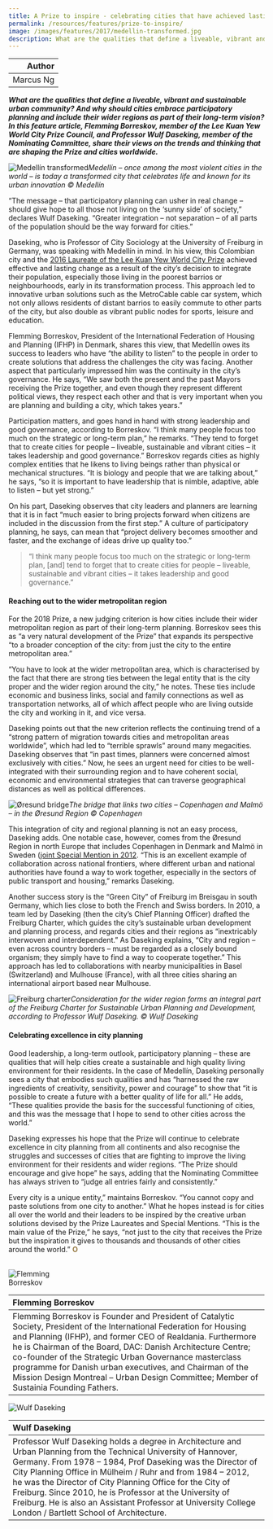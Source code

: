 ```yaml
---
title: A Prize to inspire - celebrating cities that have achieved lasting change
permalink: /resources/features/prize-to-inspire/
image: /images/features/2017/medellin-transformed.jpg
description: What are the qualities that define a liveable, vibrant and sustainable urban community? And why should cities embrace participatory planning and include their wider regions as part of their long-term vision? In this feature article, Flemming Borreskov, member of the Lee Kuan Yew World City Prize Council, and Professor Wulf Daseking, member of the Nominating Committee, share their views on the trends and thinking that are shaping the Prize and cities worldwide.  
---
```


| Author |
|---:|
| Marcus Ng |

***What are the qualities that define a liveable, vibrant and sustainable urban community? And why should cities embrace participatory planning and include their wider regions as part of their long-term vision? In this feature article, Flemming Borreskov, member of the Lee Kuan Yew World City Prize Council, and Professor Wulf Daseking, member of the Nominating Committee, share their views on the trends and thinking that are shaping the Prize and cities worldwide.***

![Medellín transformed](/images/features/2017/medellin-transformed.jpg/)*Medellín – once among the most violent cities in the world – is today a transformed city that celebrates life and known for its urban innovation © Medellín*

“The message – that participatory planning can usher in real change – should give hope to all those not living on the ‘sunny side’ of society,” declares Wulf Daseking. “Greater integration – not separation – of all parts of the population should be the way forward for cities.”

Daseking, who is Professor of City Sociology at the University of Freiburg in Germany, was speaking with Medellín in mind. In his view, this Colombian city and the [2016 Laureate of the Lee Kuan Yew World City Prize](/laureates/2016/laureate/) achieved effective and lasting change as a result of the city’s decision to integrate their population, especially those living in the poorest barrios or neighbourhoods, early in its transformation process. This approach led to innovative urban solutions such as the MetroCable cable car system, which not only allows residents of distant barrios to easily commute to other parts of the city, but also double as vibrant public nodes for sports, leisure and education.

Flemming Borreskov, President of the International Federation of Housing and Planning (IFHP) in Denmark, shares this view, that Medellín owes its success to leaders who have “the ability to listen” to the people in order to create solutions that address the challenges the city was facing. Another aspect that particularly impressed him was the continuity in the city’s governance. He says, “We saw both the present and the past Mayors receiving the Prize together, and even though they represent different political views, they respect each other and that is very important when you are planning and building a city, which takes years.”

Participation matters, and goes hand in hand with strong leadership and good governance, according to Borreskov. “I think many people focus too much on the strategic or long-term plan,” he remarks. “They tend to forget that to create cities for people – liveable, sustainable and vibrant cities – it takes leadership and good governance.” Borreskov regards cities as highly complex entities that he likens to living beings rather than physical or mechanical structures. “It is biology and people that we are talking about,” he says, “so it is important to have leadership that is nimble, adaptive, able to listen – but yet strong.”

On his part, Daseking observes that city leaders and planners are learning that it is in fact “much easier to bring projects forward when citizens are included in the discussion from the first step.” A culture of participatory planning, he says, can mean that “project delivery becomes smoother and faster, and the exchange of ideas drive up quality too.”

> “I think many people focus too much on the strategic or long-term plan, [and] tend to forget that to create cities for people – liveable, sustainable and vibrant cities – it takes leadership and good governance.”

#### **Reaching out to the wider metropolitan region**

For the 2018 Prize, a new judging criterion is how cities include their wider metropolitan region as part of their long-term planning. Borreskov sees this as “a very natural development of the Prize” that expands its perspective “to a broader conception of the city: from just the city to the entire metropolitan area.”

“You have to look at the wider metropolitan area, which is characterised by the fact that there are strong ties between the legal entity that is the city proper and the wider region around the city,” he notes. These ties include economic and business links, social and family connections as well as transportation networks, all of which affect people who are living outside the city and working in it, and vice versa.

Daseking points out that the new criterion reflects the continuing trend of a “strong pattern of migration towards cities and metropolitan areas worldwide”, which had led to “terrible sprawls” around many megacities. Daseking observes that “in past times, planners were concerned almost exclusively with cities.” Now, he sees an urgent need for cities to be well-integrated with their surrounding region and to have coherent social, economic and environmental strategies that can traverse geographical distances as well as political differences.

![Øresund bridge](/images/features/2017/oresund-bridge.jpg/)*The bridge that links two cities – Copenhagen and Malmö – in the Øresund Region © Copenhagen*

This integration of city and regional planning is not an easy process, Daseking adds. One notable case, however, comes from the Øresund Region in north Europe that includes Copenhagen in Denmark and Malmö in Sweden ([joint Special Mention in 2012](/laureates/2012/special-mentions/copenhagen-malmo/). “This is an excellent example of collaboration across national frontiers, where different urban and national authorities have found a way to work together, especially in the sectors of public transport and housing,” remarks Daseking.

Another success story is the “Green City” of Freiburg im Breisgau in south Germany, which lies close to both the French and Swiss borders. In 2010, a team led by Daseking (then the city’s Chief Planning Officer) drafted the Freiburg Charter, which guides the city’s sustainable urban development and planning process, and regards cities and their regions as “inextricably interwoven and interdependent.” As Daseking explains, “City and region – even across country borders – must be regarded as a closely bound organism; they simply have to find a way to cooperate together.” This approach has led to collaborations with nearby municipalities in Basel (Switzerland) and Mulhouse (France), with all three cities sharing an international airport based near Mulhouse.

![Freiburg charter](/images/features/2017/freiburg-charter.jpg/)*Consideration for the wider region forms an integral part of the Freiburg Charter for Sustainable Urban Planning and Development, according to Professor Wulf Daseking. © Wulf Daseking*

#### **Celebrating excellence in city planning**

Good leadership, a long-term outlook, participatory planning – these are qualities that will help cities create a sustainable and high quality living environment for their residents. In the case of Medellín, Daseking personally sees a city that embodies such qualities and has “harnessed the raw ingredients of creativity, sensitivity, power and courage” to show that “it is possible to create a future with a better quality of life for all.” He adds, “These qualities provide the basis for the successful functioning of cities, and this was the message that I hope to send to other cities across the world.”

Daseking expresses his hope that the Prize will continue to celebrate excellence in city planning from all continents and also recognise the struggles and successes of cities that are fighting to improve the living environment for their residents and wider regions. “The Prize should encourage and give hope” he says, adding that the Nominating Committee has always striven to “judge all entries fairly and consistently.”

Every city is a unique entity,” maintains Borreskov. “You cannot copy and paste solutions from one city to another.” What he hopes instead is for cities all over the world and their leaders to be inspired by the creative urban solutions devised by the Prize Laureates and Special Mentions. “This is the main value of the Prize,” he says, “not just to the city that receives the Prize but the inspiration it gives to thousands and thousands of other cities around the world.” **<font color="#967942">O</font>**

<br>

<div style="width:150px"><img src="/images/jury/flemming-borreskov.png" alt="Flemming Borreskov" /></div>

| **Flemming Borreskov** |
|:---|
| Flemming Borreskov is Founder and President of Catalytic Society, President of the International Federation for Housing and Planning (IFHP), and former CEO of Realdania. Furthermore he is Chairman of the Board, DAC: Danish Architecture Centre; co-founder of the Strategic Urban Governance masterclass programme for Danish urban executives, and Chairman of the Mission Design Montreal – Urban Design Committee; Member of Sustainia Founding Fathers.  |

<div style="width:150px"><img src="/images/jury/wulf-daseking.png" alt="Wulf Daseking" /></div>

| **Wulf Daseking** |
|:---|
| Professor Wulf Daseking holds a degree in Architecture and Urban Planning from the Technical University of Hannover, Germany. From 1978 – 1984, Prof Daseking was the Director of City Planning Office in Mülheim / Ruhr and from 1984 – 2012, he was the Director of City Planning Office for the City of Freiburg. Since 2010, he is Professor at the University of Freiburg. He is also an Assistant Professor at University College London / Bartlett School of Architecture. |
